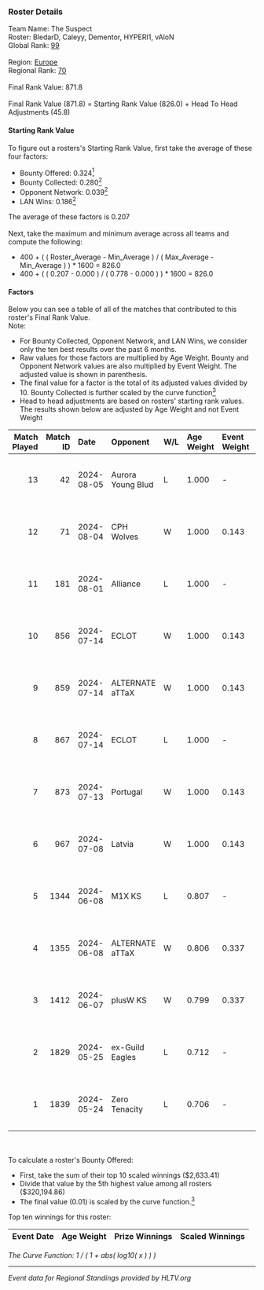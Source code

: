 ### Roster Details<br />
Team Name: The Suspect<br />
Roster: BledarD, Caleyy, Dementor, HYPERI1, vAloN<br />
Global Rank: [99](../standings_global.md)<br />
<br />
Region: [Europe]( ../standings_europe.md)<br />
Regional Rank: [70]( ../standings_europe.md)<br />
<br />
Final Rank Value:  871.8<br />
<br />
Final Rank Value (871.8) = Starting Rank Value (826.0) + Head To Head Adjustments (45.8)<br />

#### Starting Rank Value<br />
To figure out a rosters's Starting Rank Value, first take the average of these four factors:<br />
- Bounty Offered: 0.324[<sup>1</sup>](#table2)
- Bounty Collected: 0.280[<sup>2</sup>](#table1)
- Opponent Network: 0.039[<sup>2</sup>](#table1)
- LAN Wins: 0.186[<sup>2</sup>](#table1)

The average of these factors is 0.207<br />
<br />
Next, take the maximum and minimum average across all teams and compute the following:<br />
- 400 + ( ( Roster_Average - Min_Average ) / ( Max_Average - Min_Average ) ) * 1600 = 826.0
- 400 + ( ( 0.207 - 0.000 ) / ( 0.778 - 0.000 ) ) * 1600 = 826.0


#### Factors<br />
Below you can see a table of all of the matches that contributed to this roster's Final Rank Value.<br />
Note:<br />

- For Bounty Collected, Opponent Network, and LAN Wins, we consider only the ten best results over the past 6 months.
- Raw values for those factors are multiplied by Age Weight. Bounty and Opponent Network values are also multiplied by Event Weight. The adjusted value is shown in parenthesis.
- The final value for a factor is the total of its adjusted values divided by 10. Bounty Collected is further scaled by the curve function[<sup>3</sup>](#curveFunction)
- Head to head adjustments are based on rosters' starting rank values. The results shown below are adjusted by Age Weight and not Event Weight
<span id="table1"></span><br />


| Match Played | Match ID | Date       | Opponent          | W/L | Age Weight | Event Weight | Bounty Collected | Opponent Network | LAN Wins  | H2H Adj. | Roster                                    |
| -: | -: | :- | :- | :- | :- | :- | :- | :- | :- | -: | :- |
|           13 |       42 | 2024-08-05 | Aurora Young Blud | L   | 1.000      | -            | -                | -                | -         |   -10.61 | BledarD, Caleyy, Dementor, HYPERI1, vAloN |
|           12 |       71 | 2024-08-04 | CPH Wolves        | W   | 1.000      | 0.143        | 0.004 (0.001)    | 0.354 (0.051)    | 0 (0.000) |    13.91 | BledarD, Caleyy, Dementor, HYPERI1, vAloN |
|           11 |      181 | 2024-08-01 | Alliance          | L   | 1.000      | -            | -                | -                | -         |   -16.62 | BledarD, Caleyy, Dementor, HYPERI1, vAloN |
|           10 |      856 | 2024-07-14 | ECLOT             | W   | 1.000      | 0.143        | 0.086 (0.012)    | 0.537 (0.077)    | 0 (0.000) |    26.72 | BledarD, Caleyy, deb0, Dementor, HYPERI1  |
|            9 |      859 | 2024-07-14 | ALTERNATE aTTaX   | W   | 1.000      | 0.143        | 0.031 (0.004)    | 0.537 (0.077)    | 0 (0.000) |    18.06 | BledarD, Caleyy, deb0, Dementor, HYPERI1  |
|            8 |      867 | 2024-07-14 | ECLOT             | L   | 1.000      | -            | -                | -                | -         |    -3.95 | BledarD, Caleyy, deb0, Dementor, HYPERI1  |
|            7 |      873 | 2024-07-13 | Portugal          | W   | 1.000      | 0.143        | 0.003 (0.000)    | 0.115 (0.016)    | 0 (0.000) |     8.97 | BledarD, Caleyy, deb0, Dementor, HYPERI1  |
|            6 |      967 | 2024-07-08 | Latvia            | W   | 1.000      | 0.143        | 0.006 (0.001)    | 0.134 (0.019)    | 0 (0.000) |    16.66 | BledarD, Caleyy, deb0, Dementor, HYPERI1  |
|            5 |     1344 | 2024-06-08 | M1X KS            | L   | 0.807      | -            | -                | -                | -         |   -11.40 | BledarD, Caleyy, Dementor, HYPERI1, vAloN |
|            4 |     1355 | 2024-06-08 | ALTERNATE aTTaX   | W   | 0.806      | 0.337        | 0.031 (0.008)    | 0.537 (0.146)    | 1 (0.806) |    15.34 | BledarD, Caleyy, Dementor, HYPERI1, vAloN |
|            3 |     1412 | 2024-06-07 | plusW KS          | W   | 0.799      | 0.337        | 0.000 (0.000)    | 0.000 (0.000)    | 1 (0.799) |     2.25 | BledarD, Caleyy, Dementor, HYPERI1, vAloN |
|            2 |     1829 | 2024-05-25 | ex-Guild Eagles   | L   | 0.712      | -            | -                | -                | -         |    -9.82 | BledarD, Caleyy, Dementor, HYPERI1, vAloN |
|            1 |     1839 | 2024-05-24 | Zero Tenacity     | L   | 0.706      | -            | -                | -                | -         |    -3.71 | BledarD, Caleyy, Dementor, HYPERI1, vAloN |

<br />
<span id="table2"></span><br />
To calculate a roster's Bounty Offered:<br />

- First, take the sum of their top 10 scaled winnings ($2,633.41)
- Divide that value by the 5th highest value among all rosters ($320,194.86)
- The final value (0.01) is scaled by the curve function.[<sup>3</sup>](#curveFunction)

Top ten winnings for this roster:<br />

| Event Date | Age Weight | Prize Winnings | Scaled Winnings |
| :- | -: | :- | :- |


<span id="curveFunction"></span>_The Curve Function: 1 / ( 1 + abs( log10( x ) ) )_<br />

---
_Event data for Regional Standings provided by HLTV.org_<br />
